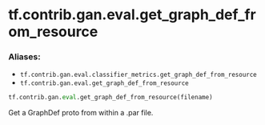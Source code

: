<div itemscope itemtype="http://developers.google.com/ReferenceObject">
<meta itemprop="name" content="tf.contrib.gan.eval.get_graph_def_from_resource" />
<meta itemprop="path" content="Stable" />
</div>

# tf.contrib.gan.eval.get_graph_def_from_resource

### Aliases:

* `tf.contrib.gan.eval.classifier_metrics.get_graph_def_from_resource`
* `tf.contrib.gan.eval.get_graph_def_from_resource`

``` python
tf.contrib.gan.eval.get_graph_def_from_resource(filename)
```

Get a GraphDef proto from within a .par file.